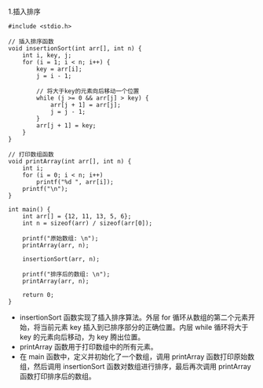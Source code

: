 1.插入排序

    #include <stdio.h>
    
    // 插入排序函数
    void insertionSort(int arr[], int n) {
        int i, key, j;
        for (i = 1; i < n; i++) {
            key = arr[i];
            j = i - 1;
    
            // 将大于key的元素向后移动一个位置
            while (j >= 0 && arr[j] > key) {
                arr[j + 1] = arr[j];
                j = j - 1;
            }
            arr[j + 1] = key;
        }
    }
    
    // 打印数组函数
    void printArray(int arr[], int n) {
        int i;
        for (i = 0; i < n; i++)
            printf("%d ", arr[i]);
        printf("\n");
    }
    
    int main() {
        int arr[] = {12, 11, 13, 5, 6};
        int n = sizeof(arr) / sizeof(arr[0]);
    
        printf("原始数组: \n");
        printArray(arr, n);
    
        insertionSort(arr, n);
    
        printf("排序后的数组: \n");
        printArray(arr, n);
    
        return 0;
    }
    
- insertionSort 函数实现了插入排序算法。外层 for 循环从数组的第二个元素开始，将当前元素 key 插入到已排序部分的正确位置。内层 while 循环将大于 key 的元素向后移动，为 key 腾出位置。
- printArray 函数用于打印数组中的所有元素。
- 在 main 函数中，定义并初始化了一个数组，调用 printArray 函数打印原始数组，然后调用 insertionSort 函数对数组进行排序，最后再次调用 printArray 函数打印排序后的数组。
